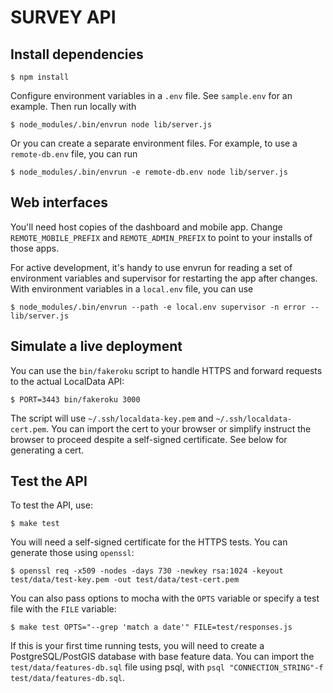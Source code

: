 SURVEY API
==========

## Install dependencies

    $ npm install

Configure environment variables in a `.env` file. See `sample.env` for an example. Then run locally with

    $ node_modules/.bin/envrun node lib/server.js

Or you can create a separate environment files. For example, to use a `remote-db.env` file, you can run

    $ node_modules/.bin/envrun -e remote-db.env node lib/server.js

## Web interfaces

You'll need host copies of the dashboard and mobile
app. Change `REMOTE_MOBILE_PREFIX` and `REMOTE_ADMIN_PREFIX` to point to your
installs of those apps.

For active development, it's handy to use envrun for reading a set of environment variables and supervisor for restarting the app after changes. With environment variables in a `local.env` file, you can use

    $ node_modules/.bin/envrun --path -e local.env supervisor -n error -- lib/server.js

## Simulate a live deployment

You can use the `bin/fakeroku` script to handle HTTPS and forward requests to the actual LocalData API:

    $ PORT=3443 bin/fakeroku 3000

The script will use `~/.ssh/localdata-key.pem` and `~/.ssh/localdata-cert.pem`.
You can import the cert to your browser or simplify instruct the browser to
proceed despite a self-signed certificate. See below for generating a cert.

## Test the API

To test the API, use:

    $ make test

You will need a self-signed certificate for the HTTPS tests. You can generate those using `openssl`:

    $ openssl req -x509 -nodes -days 730 -newkey rsa:1024 -keyout test/data/test-key.pem -out test/data/test-cert.pem

You can also pass options to mocha with the `OPTS` variable or specify a test file with the `FILE` variable:

    $ make test OPTS="--grep 'match a date'" FILE=test/responses.js

If this is your first time running tests, you will need to create a PostgreSQL/PostGIS database with base feature data. You can import the `test/data/features-db.sql` file using psql, with `psql "CONNECTION_STRING"-f test/data/features-db.sql`.

